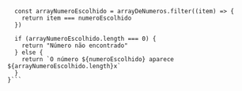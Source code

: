 ```function contaOcorrencias(arrayDeNumeros,numeroEscolhido){
  const arrayNumeroEscolhido = arrayDeNumeros.filter((item) => {
    return item === numeroEscolhido
  })
  
  if (arrayNumeroEscolhido.length === 0) {
    return "Número não encontrado"
  } else {
    return `O número ${numeroEscolhido} aparece ${arrayNumeroEscolhido.length}x`
  }
}```